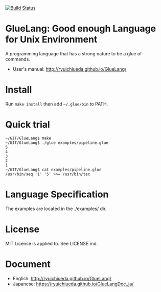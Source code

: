 [![Build Status](https://travis-ci.org/ryuichiueda/GlueLang.svg?branch=master)](https://travis-ci.org/ryuichiueda/GlueLang)

# GlueLang: Good enough Language for Unix Environment

A programming language that has a strong nature to be a glue of commands.

* User's manual: http://ryuichiueda.github.io/GlueLang/

# Install

Run `make install` then add `~/.glue/bin` to PATH.

# Quick trial

```
~/GIT/GlueLang$ make
~/GIT/GlueLang$ ./glue examples/pipeline.glue
5
4
3
2
1
~/GIT/GlueLang$ cat examples/pipeline.glue 
/usr/bin/seq '1' '5' >>= /usr/bin/tac
```

# Language Specification

The examples are located in the ./examples/ dir.


# License

MIT License is applied to. See LICENSE.md.

# Document

* English: http://ryuichiueda.github.io/GlueLang/
* Japanese: https://ryuichiueda.github.io/GlueLangDoc_ja/

<!-- * Language Reference: https://ryuichiueda.github.io/GlueLangArch_ja/ -->
